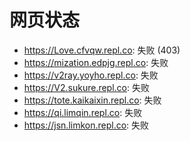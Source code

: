 # 网页状态
- https://Love.cfvqw.repl.co: 失败 (403)
- https://mization.edpjg.repl.co: 失败
- https://v2ray.yoyho.repl.co: 失败
- https://V2.sukure.repl.co: 失败
- https://tote.kaikaixin.repl.co: 失败
- https://qi.limqin.repl.co: 失败
- https://jsn.limkon.repl.co: 失败
